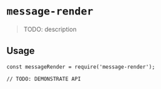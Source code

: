 # `message-render`

> TODO: description

## Usage

```
const messageRender = require('message-render');

// TODO: DEMONSTRATE API
```
